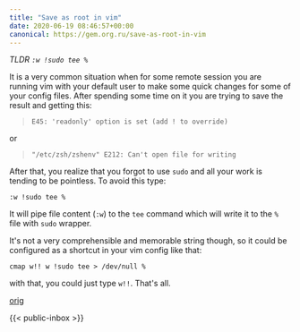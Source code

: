 ```yaml
---
title: "Save as root in vim"
date: 2020-06-19 08:46:57+00:00
canonical: https://gem.org.ru/save-as-root-in-vim
---
```

 *TLDR `:w !sudo tee %`*

<!--more-->

It is a very common situation when for some remote session you are running vim with your default user to make some quick changes for some of your config files. After spending some time on it you are trying to save the result and getting this:

> `E45: 'readonly' option is set (add ! to override)`

or

> `"/etc/zsh/zshenv" E212: Can't open file for writing`

After that, you realize that you forgot to use `sudo` and all your work is tending to be pointless. To avoid this type:

`:w !sudo tee %`

It will pipe file content (`:w`) to the `tee` command which will write it to the `%` file with `sudo` wrapper.

It's not a very comprehensible and memorable string though, so it could be configured as a shortcut in your vim config like that:

```
cmap w!! w !sudo tee > /dev/null %
```

with that, you could just type `w!!`. That's all.
 

 [orig](https://gem.org.ru/save-as-root-in-vim) 

 {{< public-inbox \>}}